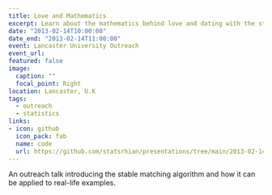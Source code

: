 ```yaml
---
title: Love and Mathematics
excerpt: Learn about the mathematics behind love and dating with the stable matching algorithm.
date: "2013-02-14T10:00:00"
date_end: "2013-02-14T11:00:00"
event: Lancaster University Outreach
event_url: 
featured: false
image:
  caption: ""
  focal_point: Right
location: Lancaster, U.K
tags:
  - outreach
  - statistics
links:
- icon: github
  icon_pack: fab
  name: code
  url: https://github.com/statsrhian/presentations/tree/main/2013-02-14-stable-marriage-problem
---
```


An outreach talk introducing the stable matching algorithm and how it can be applied to real-life examples.

